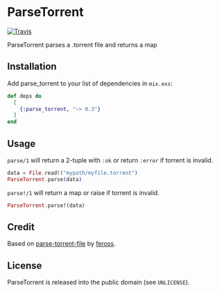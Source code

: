 # ParseTorrent
[![Travis](https://img.shields.io/travis/preciz/parse_torrent.svg?style=flat-square)](https://travis-ci.org/preciz/parse_torrent)

ParseTorrent parses a .torrent file and returns a map

## Installation

Add parse_torrent to your list of dependencies in `mix.exs`:

```elixir
def deps do
  [
    {:parse_torrent, "~> 0.3"}
  ]
end
```

## Usage
`parse/1` will return a 2-tuple with `:ok` or return `:error` if torrent is invalid.

```elixir
data = File.read!("mypath/myfile.torrent")
ParseTorrent.parse(data)
```

`parse!/1` will return a map or raise if torrent is invalid.

```elixir
ParseTorrent.parse!(data)
```

## Credit

Based on [parse-torrent-file](https://github.com/feross/parse-torrent-file) by [feross](https://github.com/feross).

## License
ParseTorrent is released into the public domain (see `UNLICENSE`).

